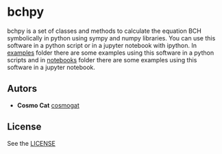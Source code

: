 # bchpy
bchpy is a set of classes and methods to calculate the equation BCH symbolically in python using sympy and numpy libraries.
You can use this software in a python script or in a jupyter notebook with ipython. In [examples](examples/) folder there are some examples using this software in a python scripts and in [notebooks](notebooks/) folder there are some examples using this software in a jupyter notebook.

## Autors
* **Cosmo Cat**  [cosmogat](https://github.com/cosmogat)
## License
See the [LICENSE](LICENSE)
